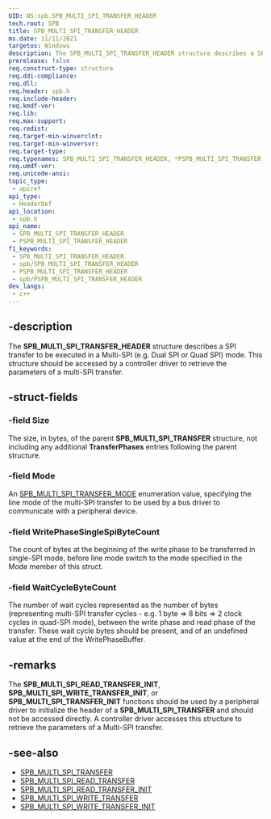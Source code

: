 ```yaml
---
UID: NS:spb.SPB_MULTI_SPI_TRANSFER_HEADER
tech.root: SPB
title: SPB_MULTI_SPI_TRANSFER_HEADER
ms.date: 11/11/2021
targetos: Windows
description: The SPB_MULTI_SPI_TRANSFER_HEADER structure describes a SPI transfer to be executed in a Multi-SPI (e.g. Dual SPI or Quad SPI) mode.
prerelease: false
req.construct-type: structure
req.ddi-compliance: 
req.dll: 
req.header: spb.h
req.include-header: 
req.kmdf-ver: 
req.lib: 
req.max-support: 
req.redist: 
req.target-min-winverclnt: 
req.target-min-winversvr: 
req.target-type: 
req.typenames: SPB_MULTI_SPI_TRANSFER_HEADER, *PSPB_MULTI_SPI_TRANSFER_HEADER
req.umdf-ver: 
req.unicode-ansi: 
topic_type:
 - apiref
api_type:
 - HeaderDef
api_location:
 - spb.h
api_name:
 - SPB_MULTI_SPI_TRANSFER_HEADER
 - PSPB_MULTI_SPI_TRANSFER_HEADER
f1_keywords:
 - SPB_MULTI_SPI_TRANSFER_HEADER
 - spb/SPB_MULTI_SPI_TRANSFER_HEADER
 - PSPB_MULTI_SPI_TRANSFER_HEADER
 - spb/PSPB_MULTI_SPI_TRANSFER_HEADER
dev_langs:
 - c++
---
```


## -description

The **SPB_MULTI_SPI_TRANSFER_HEADER** structure describes a SPI transfer to be executed in a Multi-SPI (e.g. Dual SPI or Quad SPI) mode. This structure should be accessed by a controller driver to retrieve the parameters of a multi-SPI transfer.

## -struct-fields

### -field Size

The size, in bytes, of the parent **SPB_MULTI_SPI_TRANSFER** structure, not including any additional **TransferPhases** entries following the parent structure.

### -field Mode

An [SPB_MULTI_SPI_TRANSFER_MODE](/windows-hardware/drivers/ddi/spb/ne-spb-spb_multi_spi_transfer_mode) enumeration value, specifying the line mode of the multi-SPI transfer to be used by a bus driver to communicate with a peripheral device.

### -field WritePhaseSingleSpiByteCount

The count of bytes at the beginning of the write phase to be transferred in single-SPI mode, before line mode switch to the mode specified in the Mode member of this struct.

### -field WaitCycleByteCount

The number of wait cycles represented as the number of bytes (representing multi-SPI transfer cycles - e.g. 1 byte => 8 bits => 2 clock cycles in quad-SPI mode), between the write phase and read phase of the transfer. These wait cycle bytes should be present, and of an undefined value at the end of the WritePhaseBuffer.

## -remarks

The **SPB_MULTI_SPI_READ_TRANSFER_INIT**,  **SPB_MULTI_SPI_WRITE_TRANSFER_INIT**, or **SPB_MULTI_SPI_TRANSFER_INIT** functions should be used by a peripheral driver to initialize the header of a **SPB_MULTI_SPI_TRANSFER** and should not be accessed directly. A controller driver accesses this structure to retrieve the parameters of a Multi-SPI transfer.

## -see-also

- [SPB_MULTI_SPI_TRANSFER](/windows-hardware/drivers/ddi/spb/ns-spb-spb_multi_spi_transfer)
- [SPB_MULTI_SPI_READ_TRANSFER](/windows-hardware/drivers/ddi/spb/ns-spb-spb_multi_spi_read_transfer)
- [SPB_MULTI_SPI_READ_TRANSFER_INIT](/windows-hardware/drivers/ddi/spb/nf-spb-spb_multi_spi_read_transfer_init)
- [SPB_MULTI_SPI_WRITE_TRANSFER](/windows-hardware/drivers/ddi/spb/ns-spb-spb_multi_spi_write_transfer)
- [SPB_MULTI_SPI_WRITE_TRANSFER_INIT](/windows-hardware/drivers/ddi/spb/nf-spb-spb_multi_spi_write_transfer_init)

